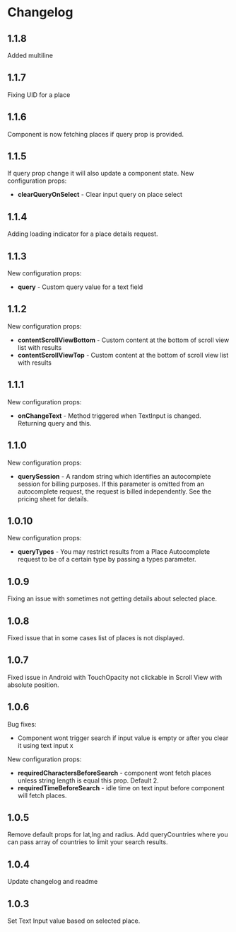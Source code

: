 # Changelog

## 1.1.8
Added multiline 
## 1.1.7
Fixing UID for a place
## 1.1.6
Component is now fetching places if query prop is provided. 
## 1.1.5
If query prop change it will also update a component state.
New configuration props:
* **clearQueryOnSelect** - Clear input query on place select
## 1.1.4
Adding loading indicator for a place details request.
## 1.1.3
New configuration props:
* **query** - Custom query value for a text field
## 1.1.2
New configuration props:
* **contentScrollViewBottom** - Custom content at the bottom of scroll view list with results
* **contentScrollViewTop** - Custom content at the bottom of scroll view list with results
## 1.1.1
New configuration props:
* **onChangeText** - Method triggered when TextInput is changed. Returning query and this.
## 1.1.0
New configuration props:
* **querySession** - A random string which identifies an autocomplete session for billing purposes. If this parameter is omitted from an autocomplete request, the request is billed independently. See the pricing sheet for details.
## 1.0.10
New configuration props:
* **queryTypes** - You may restrict results from a Place Autocomplete request to be of a certain type by passing a types parameter.
## 1.0.9
Fixing an issue with sometimes not getting details about selected place.
## 1.0.8
Fixed issue that in some cases list of places is not displayed. 
## 1.0.7
Fixed issue in Android with TouchOpacity not clickable in Scroll View with absolute position.
## 1.0.6
Bug fixes:
* Component wont trigger search if input value is empty or after you clear it using text input x

New configuration props:
* **requiredCharactersBeforeSearch** - component wont fetch places unless string length is equal this prop. Default 2.
* **requiredTimeBeforeSearch** - idle time on text input before component will fetch places.
## 1.0.5
Remove default props for lat,lng and radius. 
Add queryCountries where you can pass array of countries to limit your search results. 
## 1.0.4
Update changelog and readme
## 1.0.3
Set Text Input value based on selected place.
